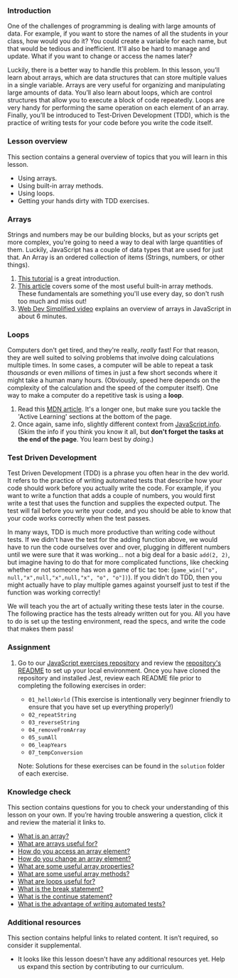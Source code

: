 ### Introduction

One of the challenges of programming is dealing with large amounts of data. For example, if you want to store the names of all the students in your class, how would you do it? You could create a variable for each name, but that would be tedious and inefficient. It'll also be hard to manage and update. What if you want to change or access the names later?

Luckily, there is a better way to handle this problem. In this lesson, you’ll learn about arrays, which are data structures that can store multiple values in a single variable. Arrays are very useful for organizing and manipulating large amounts of data. You’ll also learn about loops, which are control structures that allow you to execute a block of code repeatedly. Loops are very handy for performing the same operation on each element of an array. Finally, you’ll be introduced to Test-Driven Development (TDD), which is the practice of writing tests for your code before you write the code itself.

### Lesson overview

This section contains a general overview of topics that you will learn in this lesson.

- Using arrays.
- Using built-in array methods.
- Using loops.
- Getting your hands dirty with TDD exercises.

### Arrays

Strings and numbers may be our building blocks, but as your scripts get more complex, you're going to need a way to deal with large quantities of them. Luckily, JavaScript has a couple of data types that are used for just that. An Array is an ordered collection of items (Strings, numbers, or other things).

1. [This tutorial](https://www.w3schools.com/js/js_arrays.asp) is a great introduction.
1. [This article](https://www.w3schools.com/js/js_array_methods.asp) covers some of the most useful built-in array methods. These fundamentals are something you'll use every day, so don't rush too much and miss out!
1. [Web Dev Simplified video](https://www.youtube.com/watch?v=7W4pQQ20nJg) explains an overview of arrays in JavaScript in about 6 minutes.

### Loops

Computers don't get tired, and they're really, _really_ fast! For that reason, they are well suited to solving problems that involve doing calculations multiple times. In some cases, a computer will be able to repeat a task *thousands* or even *millions* of times in just a few short seconds where it might take a human many hours. \(Obviously, speed here depends on the complexity of the calculation and the speed of the computer itself\). One way to make a computer do a repetitive task is using a **loop**.

1. Read this [MDN article](https://developer.mozilla.org/en-US/docs/Learn/JavaScript/Building_blocks/Looping_code). It's a longer one, but make sure you tackle the 'Active Learning' sections at the bottom of the page.
2. Once again, same info, slightly different context from [JavaScript.info](http://javascript.info/while-for). \(Skim the info if you think you know it all, but **don't forget the tasks at the end of the page**. You learn best by *doing*.\)

### Test Driven Development

Test Driven Development \(TDD\) is a phrase you often hear in the dev world. It refers to the practice of writing automated tests that describe how your code should work before you actually write the code. For example, if you want to write a function that adds a couple of numbers, you would first write a test that uses the function and supplies the expected output. The test will fail before you write your code, and you should be able to know that your code works correctly when the test passes.

In many ways, TDD is much more productive than writing code without tests. If we didn't have the test for the adding function above, we would have to run the code ourselves over and over, plugging in different numbers until we were sure that it was working... not a big deal for a basic `add(2, 2)`, but imagine having to do that for more complicated functions, like checking whether or not someone has won a game of tic tac toe: \(`game_win(["o", null,"x",null,"x",null,"x", "o", "o"])`). If you didn't do TDD, then you might actually have to play multiple games against yourself just to test if the function was working correctly!

We will teach you the art of actually writing these tests later in the course. The following practice has the tests already written out for you. All you have to do is set up the testing environment, read the specs, and write the code that makes them pass!

### Assignment

<div class="lesson-content__panel" markdown="1">

1. Go to our [JavaScript exercises repository](https://github.com/TheOdinProject/javascript-exercises) and review the [repository's README](https://github.com/TheOdinProject/javascript-exercises#readme) to set up your local environment. Once you have cloned the repository and installed Jest, review each README file prior to completing the following exercises in order:
    - `01_helloWorld` (This exercise is intentionally very beginner friendly to ensure that you have set up everything properly!)
    - `02_repeatString`
    - `03_reverseString`
    - `04_removeFromArray`
    - `05_sumAll`
    - `06_leapYears`
    - `07_tempConversion`

    Note: Solutions for these exercises can be found in the `solution` folder of each exercise.

</div>

### Knowledge check

This section contains questions for you to check your understanding of this lesson on your own. If you’re having trouble answering a question, click it and review the material it links to.

- [What is an array?](https://www.w3schools.com/js/js_arrays.asp)
- [What are arrays useful for?](https://www.w3schools.com/js/js_arrays.asp)
- [How do you access an array element?](https://www.w3schools.com/js/js_arrays.asp)
- [How do you change an array element?](https://www.w3schools.com/js/js_arrays.asp)
- [What are some useful array properties?](https://www.w3schools.com/js/js_arrays.asp)
- [What are some useful array methods?](https://www.w3schools.com/js/js_array_methods.asp)
- [What are loops useful for?](https://developer.mozilla.org/en-US/docs/Learn/JavaScript/Building_blocks/Looping_code#why_bother)
- [What is the break statement?](https://developer.mozilla.org/en-US/docs/Learn/JavaScript/Building_blocks/Looping_code#exiting_loops_with_break)
- [What is the continue statement?](https://developer.mozilla.org/en-US/docs/Learn/JavaScript/Building_blocks/Looping_code#skipping_iterations_with_continue)
- [What is the advantage of writing automated tests?](#test-driven-development)

### Additional resources

This section contains helpful links to related content. It isn’t required, so consider it supplemental.

- It looks like this lesson doesn't have any additional resources yet. Help us expand this section by contributing to our curriculum.
